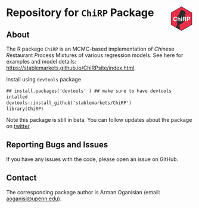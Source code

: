 # Repository for `ChiRP` Package <a href="url"><img src="logo.png" align="right" height="66" width="66" ></a>


## About
The R package `ChiRP` is an MCMC-based implementation of *Chi*nese *R*estaurant *P*rocess Mixtures of various regression models. See here for examples and model details: https://stablemarkets.github.io/ChiRPsite/index.html.

Install using `devtools` package
```
## install.packages('devtools' ) ## make sure to have devtools intalled 
devtools::install_github('stablemarkets/ChiRP')
library(ChiRP)
``` 

Note this package is still in beta. You can follow updates about the package on [twitter](https://twitter.com/StableMarkets) .

## Reporting Bugs and Issues
If you have any issues with the code, please open an issue on GitHub.

## Contact
The corresponding package author is Arman Oganisian (email: aoganisi@upenn.edu).